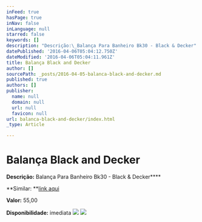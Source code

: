 ```yaml
---
inFeed: true
hasPage: true
inNav: false
inLanguage: null
starred: false
keywords: []
description: "Descrição:\_Balança Para Banheiro Bk30 - Black & Decker"
datePublished: '2016-04-06T05:04:12.750Z'
dateModified: '2016-04-06T05:04:11.961Z'
title: Balança Black and Decker
author: []
sourcePath: _posts/2016-04-05-balanca-black-and-decker.md
published: true
authors: []
publisher:
  name: null
  domain: null
  url: null
  favicon: null
url: balanca-black-and-decker/index.html
_type: Article

---
```

# Balança Black and Decker

**Descrição:** Balança Para Banheiro Bk30 - Black & Decker****

**Similar: **[link aqui][0]

**Valor:** 55,00

**Disponibilidade:** imediata
![](https://the-grid-user-content.s3-us-west-2.amazonaws.com/76c82699-4947-4981-8549-403f635a3bbe.jpg)
![](https://the-grid-user-content.s3-us-west-2.amazonaws.com/51e91a0c-2884-4872-8394-a1d5663cdc05.jpg)

[0]: http://www.pontofrio.com.br/BelezaSaude/saude/Balancas/Balanca-Digital-Black-Decker-BK30-829172.html